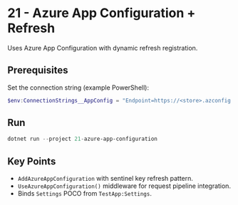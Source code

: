 # 21 - Azure App Configuration + Refresh

Uses Azure App Configuration with dynamic refresh registration.

## Prerequisites

Set the connection string (example PowerShell):

```powershell
$env:ConnectionStrings__AppConfig = "Endpoint=https://<store>.azconfig.io;Id=...;Secret=..."
```

## Run

```powershell
dotnet run --project 21-azure-app-configuration
```

## Key Points

- `AddAzureAppConfiguration` with sentinel key refresh pattern.
- `UseAzureAppConfiguration()` middleware for request pipeline integration.
- Binds `Settings` POCO from `TestApp:Settings`.

